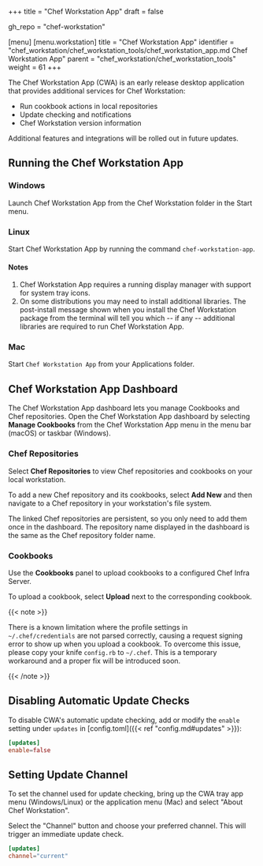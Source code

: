 +++
title = "Chef Workstation App"
draft = false

gh_repo = "chef-workstation"

[menu]
  [menu.workstation]
    title = "Chef Workstation App"
    identifier = "chef_workstation/chef_workstation_tools/chef_workstation_app.md Chef Workstation App"
    parent = "chef_workstation/chef_workstation_tools"
    weight = 61
+++

The Chef Workstation App (CWA) is an early release desktop application that provides additional services for Chef Workstation:

* Run cookbook actions in local repositories
* Update checking and notifications
* Chef Workstation version information

Additional features and integrations will be rolled out in future updates.

## Running the Chef Workstation App

### Windows

Launch Chef Workstation App from the Chef Workstation folder in the Start menu.

### Linux

Start Chef Workstation App by running the command `chef-workstation-app`.

#### Notes

1. Chef Workstation App requires a running display manager with support for system tray icons.
1. On some distributions you may need to install additional libraries. The post-install message shown when you install the Chef Workstation package from the terminal will tell you which -- if any -- additional libraries are required to run Chef Workstation App.

### Mac

Start `Chef Workstation App` from your Applications folder.

## Chef Workstation App Dashboard

The Chef Workstation App dashboard lets you manage Cookbooks and Chef repositories. Open the Chef Workstation App dashboard by selecting **Manage Cookbooks** from the Chef Workstation App menu in the menu bar (macOS) or taskbar (Windows).

### Chef Repositories

Select **Chef Repositories** to view Chef repositories and cookbooks on your local workstation.

To add a new Chef repository and its cookbooks, select **Add New** and then navigate to a Chef repository in your workstation's file system.

The linked Chef repositories are persistent, so you only need to add them once in the dashboard. The repository name displayed in the dashboard is the same as the Chef repository folder name.

### Cookbooks

Use the **Cookbooks** panel to upload cookbooks to a configured Chef Infra Server.

To upload a cookbook, select **Upload** next to the corresponding cookbook.

{{< note >}}

There is a known limitation where the profile settings in `~/.chef/credentials` are not parsed correctly, causing a request signing error to show up when you upload a cookbook. To overcome this issue, please copy your knife `config.rb` to `~/.chef`. This is a temporary workaround and a proper fix will be introduced soon.

{{< /note >}}

## Disabling Automatic Update Checks

To disable CWA's automatic update checking, add or modify the `enable` setting under `updates` in [config.toml]({{< ref "config.md#updates" >}}):

```toml
[updates]
enable=false
```

## Setting Update Channel

To set the channel used for update checking, bring up the CWA tray app menu (Windows/Linux) or the application menu (Mac) and select "About Chef Workstation".

Select the "Channel" button and choose your preferred channel. This will trigger an immediate update check.

```toml
[updates]
channel="current"
```
